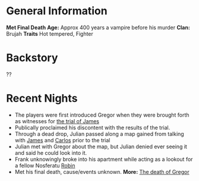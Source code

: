 <!-- TITLE: Gregor -->
<!-- SUBTITLE: Met his final death. Former member of the Primogen-->

# General Information
**Met Final Death**
**Age:** Approx 400 years a vampire before his murder
**Clan:** Brujah
**Traits** Hot tempered, Fighter
# Backstory
??
# Recent Nights
* The players were first introduced Gregor when they were brought forth as witnesses for [the trial of James](vtm/events/trial)
* Publically proclaimed his discontent with the results of the trial. 
* Through a dead drop, Julian passed along a map gained from talking with [James](vtm/npc/james) and [Carlos](vtm/npc/carlos) prior to the trial
* Julian met with Gregor about the map, but Julian denied ever seeing it and said he could look into it.
* Frank unknowingly broke into his apartment while acting as a lookout for a fellow Nosferatu [Robin](vtm/npc/robin)
* Met his final death, cause/events unknown. **More:** [The death of Gregor](vtm/events/death-of-gregor)
